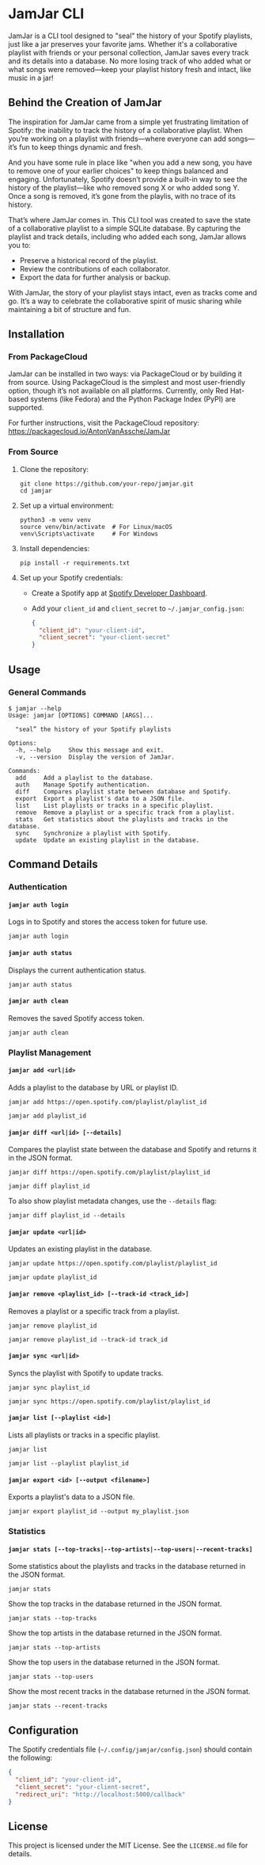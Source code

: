 # JamJar CLI

JamJar is a CLI tool designed to "seal" the history of your Spotify playlists,
just like a jar preserves your favorite jams. Whether it's a collaborative
playlist with friends or your personal collection, JamJar saves every track
and its details into a database. No more losing track of who added what or
what songs were removed—keep your playlist history fresh and intact, like
music in a jar!

## Behind the Creation of JamJar

The inspiration for JamJar came from a simple yet frustrating limitation of
Spotify: the inability to track the history of a collaborative playlist. When
you’re working on a playlist with friends—where everyone can add songs—it’s
fun to keep things dynamic and fresh.

And you have some rule in place like "when you add a new song, you have to
remove one of your earlier choices" to keep things balanced and engaging.
Unfortunately, Spotify doesn’t provide a built-in way to see the history of
the playlist—like who removed song X or who added song Y. Once a song is
removed, it’s gone from the playlis, with no trace of its history.

That’s where JamJar comes in. This CLI tool was created to save the state of a
collaborative playlist to a simple SQLite database. By capturing the playlist
and track details, including who added each song, JamJar allows you to:

- Preserve a historical record of the playlist.
- Review the contributions of each collaborator.
- Export the data for further analysis or backup.

With JamJar, the story of your playlist stays intact, even as tracks come and
go. It’s a way to celebrate the collaborative spirit of music sharing while
maintaining a bit of structure and fun.

## Installation

### From PackageCloud

JamJar can be installed in two ways: via PackageCloud or by building it from
source. Using PackageCloud is the simplest and most user-friendly option,
though it’s not available on all platforms. Currently, only Red Hat-based
systems (like Fedora) and the Python Package Index (PyPI) are supported.

For further instructions, visit the PackageCloud repository:
<https://packagecloud.io/AntonVanAssche/JamJar>

### From Source

1. Clone the repository:

   ```console
   git clone https://github.com/your-repo/jamjar.git
   cd jamjar
   ```

2. Set up a virtual environment:

   ```console
   python3 -m venv venv
   source venv/bin/activate  # For Linux/macOS
   venv\Scripts\activate     # For Windows
   ```

3. Install dependencies:

   ```console
   pip install -r requirements.txt
   ```

4. Set up your Spotify credentials:
   - Create a Spotify app at [Spotify Developer Dashboard](https://developer.spotify.com/dashboard/).
   - Add your `client_id` and `client_secret` to `~/.jamjar_config.json`:

     ```json
     {
       "client_id": "your-client-id",
       "client_secret": "your-client-secret"
     }
     ```

## Usage

### General Commands

```console
$ jamjar --help
Usage: jamjar [OPTIONS] COMMAND [ARGS]...

  "seal” the history of your Spotify playlists

Options:
  -h, --help     Show this message and exit.
  -v, --version  Display the version of JamJar.

Commands:
  add     Add a playlist to the database.
  auth    Manage Spotify authentication.
  diff    Compares playlist state between database and Spotify.
  export  Export a playlist's data to a JSON file.
  list    List playlists or tracks in a specific playlist.
  remove  Remove a playlist or a specific track from a playlist.
  stats   Get statistics about the playlists and tracks in the database.
  sync    Synchronize a playlist with Spotify.
  update  Update an existing playlist in the database.
```

## Command Details

### Authentication

#### `jamjar auth login`

Logs in to Spotify and stores the access token for future use.

```console
jamjar auth login
```

#### `jamjar auth status`

Displays the current authentication status.

```console
jamjar auth status
```

#### `jamjar auth clean`

Removes the saved Spotify access token.

```console
jamjar auth clean
```

### Playlist Management

#### `jamjar add <url|id>`

Adds a playlist to the database by URL or playlist ID.

```console
jamjar add https://open.spotify.com/playlist/playlist_id
```

```console
jamjar add playlist_id
```

#### `jamjar diff <url|id> [--details]`

Compares the playlist state between the database and Spotify and returns
it in the JSON format.

```console
jamjar diff https://open.spotify.com/playlist/playlist_id
```

```console
jamjar diff playlist_id
```

To also show playlist metadata changes, use the `--details` flag:

```console
jamjar diff playlist_id --details
```

#### `jamjar update <url|id>`

Updates an existing playlist in the database.

```console
jamjar update https://open.spotify.com/playlist/playlist_id
```

```console
jamjar update playlist_id
```

#### `jamjar remove <playlist_id> [--track-id <track_id>]`

Removes a playlist or a specific track from a playlist.

```console
jamjar remove playlist_id
```

```console
jamjar remove playlist_id --track-id track_id
```

#### `jamjar sync <url|id>`

Syncs the playlist with Spotify to update tracks.

```console
jamjar sync playlist_id
```

```console
jamjar sync https://open.spotify.com/playlist/playlist_id
```

#### `jamjar list [--playlist <id>]`

Lists all playlists or tracks in a specific playlist.

```console
jamjar list
```

```console
jamjar list --playlist playlist_id
```

#### `jamjar export <id> [--output <filename>]`

Exports a playlist's data to a JSON file.

```console
jamjar export playlist_id --output my_playlist.json
```

### Statistics

#### `jamjar stats [--top-tracks|--top-artists|--top-users|--recent-tracks]`

Some statistics about the playlists and tracks in the database
returned in the JSON format.

```console
jamjar stats
```

Show the top tracks in the database returned in the JSON format.

```console
jamjar stats --top-tracks
```

Show the top artists in the database returned in the JSON format.

```console
jamjar stats --top-artists
```

Show the top users in the database returned in the JSON format.

```console
jamjar stats --top-users
```

Show the most recent tracks in the database returned in the JSON format.

```console
jamjar stats --recent-tracks
```

## Configuration

The Spotify credentials file (`~/.config/jamjar/config.json`) should contain the following:

```json
{
  "client_id": "your-client-id",
  "client_secret": "your-client-secret",
  "redirect_uri": "http://localhost:5000/callback"
}
```

## License

This project is licensed under the MIT License. See the `LICENSE.md` file for details.
